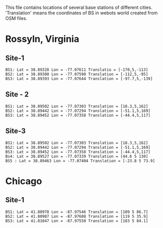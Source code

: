 This file contains locations of several base stations of different cities. 
'Translation' means the coordinates of BS in webots world created from OSM files.


# Rossyln, Virginia
## Site-1
    BS1: Lat = 38.89328 Lon = -77.07611 Translatio = [-170,5,-113]
    BS2: Lat = 38.89380 Lon = -77.07590 Translation = [-112,5,-95]
    BS3: Lat = 38.89393 Lon = -77.07644 Translation = [-97.7,5,-139]

## Site - 2
    BS1: Lat = 38.89502 Lon = -77.07303 Translation = [18.3,5,162]
    BS2: Lat = 38.89442 Lon = -77.07294 Translation = [-51.1,5,169]
    BS3: Lat = 38.89452 Lon = -77.07358 Translation = [-44.4,5,117]

 ## Site-3
    BS1: Lat = 38.89502 Lon = -77.07303 Translation = [18.3,5,162]
    BS2: Lat = 38.89442 Lon = -77.07294 Translation = [-51.1,5,169]
    BS3: Lat = 38.89452 Lon = -77.07358 Translation = [-44.4,5,117]
    Bs4: Lat = 38.89527 Lon = -77.07339 Translation = [44.6 5 130]
    BS5 : Lat = 38.89463 Lon = -77.07404 Translation = [-23.8 5 73.9]

# Chicago

## Site-1
    BS1: Lat = 41.80978 Lon = -87.97546 Translation = [109 5 86.7]
    BS2: Lat = 41.80987 Lon = -87.97608 Translation = [119 5 35.9]
    BS3: Lat = 41.81047 Lon = -87.97550 Translation = [183 5 84.1]

